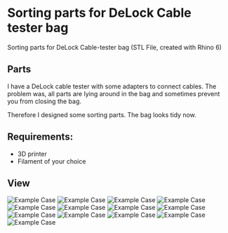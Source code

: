 # Sorting parts for DeLock Cable tester bag
Sorting parts for DeLock Cable-tester bag (STL File, created with Rhino 6) 

## Parts
I have a DeLock cable tester with some adapters to connect cables. 
The problem was, all parts are lying around in the bag 
and sometimes prevent you from closing the bag.

Therefore I designed some sorting parts. The bag looks tidy now. 

## Requirements:
* 3D printer 
* Filament of your choice

## View
![Example Case](iso.jpg)
![Example Case](iso2.jpg)
![Example Case](iso3.jpg)
![Example Case](iso4.jpg)
![Example Case](20200220-DSC04946.jpg)
![Example Case](20200220-DSC04947.jpg)
![Example Case](20200220-DSC04949.jpg)
![Example Case](20200220-DSC04950.jpg)
![Example Case](20200220-DSC04953.jpg)
![Example Case](20200220-DSC04956.jpg)
![Example Case](20200220-DSC04958.jpg)
![Example Case](20200220-DSC04959.jpg)
![Example Case](20200220-DSC04961.jpg)


